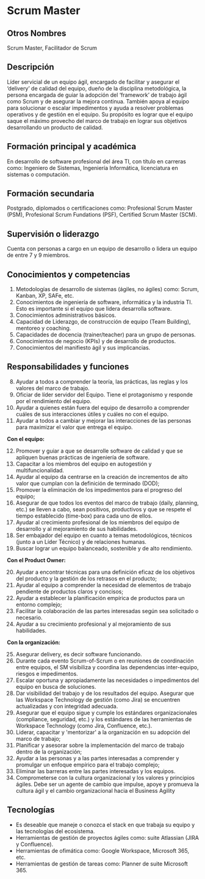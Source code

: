 # Scrum Master

## Otros Nombres

Scrum Master, Facilitador de Scrum

## Descripción

Líder servicial de un equipo ágil, encargado de facilitar y asegurar el ‘delivery’ de calidad del equipo, dueño de la disciplina metodológica, la persona encargada de guiar la adopción del ‘framework’ de trabajo ágil como Scrum y de asegurar la mejora continua. También apoya al equipo para solucionar o escalar impedimentos y ayuda a resolver problemas operativos y de gestión en el equipo. Su propósito es lograr que el equipo saque el máximo provecho del marco de trabajo en lograr sus objetivos desarrollando un producto de calidad. 

## Formación principal y académica

En desarrollo de software profesional del área TI, con título en carreras como: Ingeniero de Sistemas, Ingeniería Informática, licenciatura en sistemas o computación.

## Formación secundaria

Postgrado, diplomados o certificaciones como: Profesional Scrum Master (PSM), Profesional Scrum Fundations (PSF), Certified Scrum Master (SCM).

## Supervisión o liderazgo

Cuenta con personas a cargo en un equipo de desarrollo o lidera un equipo de entre 7 y 9 miembros.

## Conocimientos y competencias

1.	Metodologías de desarrollo de sistemas (ágiles, no ágiles) como: Scrum, Kanban, XP, SAFe, etc. 
2.	Conocimientos de ingeniería de software, informática y la industria TI. Esto es importante si el equipo que lidera desarrolla software.
3.	Conocimientos administrativos básicos.
4.	Capacidad de Liderazgo, de construcción de equipo (Team Building), mentoreo y coaching.
5.	Capacidades de docencia (trainer/teacher) para un grupo de personas.
6.	Conocimientos de negocio (KPIs) y de desarrollo de productos.
7.	Conocimientos del manifiesto ágil y sus implicancias.

## Responsabilidades y funciones

8.	Ayudar a todos a comprender la teoría, las prácticas, las reglas y los valores del marco de trabajo.
9.	Oficiar de líder servidor del Equipo. Tiene el protagonismo y responde por el rendimiento del equipo.
10.	Ayudar a quienes están fuera del equipo de desarrollo a comprender cuáles de sus interacciones útiles y cuáles no con el equipo.
11.	Ayudar a todos a cambiar y mejorar las interacciones de las personas para maximizar el valor que entrega el equipo.

**Con el equipo:**

12.	Promover y guiar a que se desarrolle software de calidad y que se apliquen buenas prácticas de ingeniería de software.
13.	Capacitar a los miembros del equipo en autogestión y multifuncionalidad.
14.	Ayudar al equipo da centrarse en la creación de incrementos de alto valor que cumplan con la definición de terminado (DOD);
15.	Promover la eliminación de los impedimentos para el progreso del equipo;
16.	Asegurar de que todos los eventos del marco de trabajo (daily, planning, etc.) se lleven a cabo, sean positivos, productivos y que se respete el tiempo establecido (time-box) para cada uno de ellos.
17.	Ayudar al crecimiento profesional de los miembros del equipo de desarrollo y al mejoramiento de sus habilidades.
18.	Ser embajador del equipo en cuanto a temas metodológicos, técnicos (junto a un Líder Técnico) y de relaciones humanas.
19.	Buscar lograr un equipo balanceado, sostenible y de alto rendimiento.

**Con el Product Owner:**

20.	Ayudar a encontrar técnicas para una definición eficaz de los objetivos del producto y la gestión de los retrasos en el producto;
21.	Ayudar al equipo a comprender la necesidad de elementos de trabajo pendiente de productos claros y concisos;
22.	Ayudar a establecer la planificación empírica de productos para un entorno complejo;
23.	Facilitar la colaboración de las partes interesadas según sea solicitado o necesario.
24.	Ayudar a su crecimiento profesional y al mejoramiento de sus habilidades.

**Con la organización:**

25.	Asegurar delivery, es decir software funcionando.
26.	Durante cada evento Scrum-of-Scrum o en reuniones de coordinación entre equipos, el SM visibiliza y coordina las dependencias inter-equipo, riesgos e impedimentos.
27.	Escalar oportuna y apropiadamente las necesidades o impedimentos del equipo en busca de soluciones.
28.	Dar visibilidad del trabajo y de los resultados del equipo. Asegurar que las Workspace Technology de gestión (como Jira) se encuentren actualizadas y con integridad adecuada.
29.	Asegurar que el equipo sigue y cumple los estándares organizacionales (compliance, seguridad, etc.) y los estándares de las herramientas de Workspace Technology (como Jira, Confluence, etc.).
30.	Liderar, capacitar y 'mentorizar' a la organización en su adopción del marco de trabajo;
31.	Planificar y asesorar sobre la implementación del marco de trabajo dentro de la organización;
32.	Ayudar a las personas y a las partes interesadas a comprender y promulgar un enfoque empírico para el trabajo complejo;
33.	Eliminar las barreras entre las partes interesadas y los equipos.
34.	Comprometerse con la cultura organizacional y los valores y principios ágiles. Debe ser un agente de cambio que impulse, apoye y promueva la cultura ágil y el cambio organizacional hacia el Business Agility


## Tecnologías

- Es deseable que maneje o conozca el stack en que trabaja su equipo y las tecnologías del ecosistema.
- Herramientas de gestión de proyectos ágiles como: suite Atlassian (JIRA y Confluence).
- Herramientas de ofimática como: Google Workspace, Microsoft 365, etc.
- Herramientas de gestión de tareas como: Planner de suite Microsoft 365.


